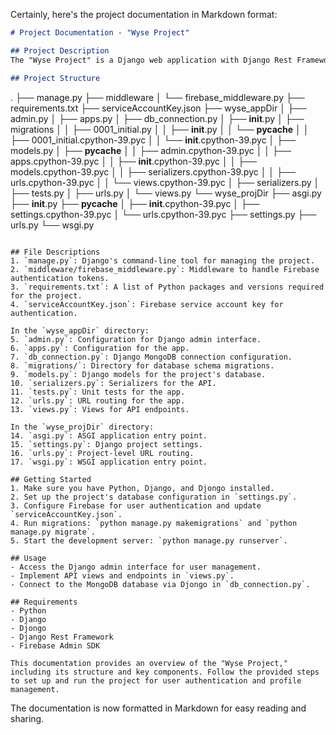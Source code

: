 Certainly, here's the project documentation in Markdown format:

```markdown
# Project Documentation - "Wyse Project"

## Project Description
The "Wyse Project" is a Django web application with Django Rest Framework and Djongo for MongoDB support, integrated with Firebase for user authentication. It provides user registration and login features and allows authenticated users to access and manage their profiles. This documentation provides an overview of the project's structure, files, and important components.

## Project Structure

```
.
├── manage.py
├── middleware
│   └── firebase_middleware.py
├── requirements.txt
├── serviceAccountKey.json
├── wyse_appDir
│   ├── admin.py
│   ├── apps.py
│   ├── db_connection.py
│   ├── __init__.py
│   ├── migrations
│   │   ├── 0001_initial.py
│   │   ├── __init__.py
│   │   └── __pycache__
│   │       ├── 0001_initial.cpython-39.pyc
│   │       └── __init__.cpython-39.pyc
│   ├── models.py
│   ├── __pycache__
│   │   ├── admin.cpython-39.pyc
│   │   ├── apps.cpython-39.pyc
│   │   ├── __init__.cpython-39.pyc
│   │   ├── models.cpython-39.pyc
│   │   ├── serializers.cpython-39.pyc
│   │   ├── urls.cpython-39.pyc
│   │   └── views.cpython-39.pyc
│   ├── serializers.py
│   ├── tests.py
│   ├── urls.py
│   └── views.py
└── wyse_projDir
    ├── asgi.py
    ├── __init__.py
    ├── __pycache__
    │   ├── __init__.cpython-39.pyc
    │   ├── settings.cpython-39.pyc
    │   └── urls.cpython-39.pyc
    ├── settings.py
    ├── urls.py
    └── wsgi.py
```

## File Descriptions
1. `manage.py`: Django's command-line tool for managing the project.
2. `middleware/firebase_middleware.py`: Middleware to handle Firebase authentication tokens.
3. `requirements.txt`: A list of Python packages and versions required for the project.
4. `serviceAccountKey.json`: Firebase service account key for authentication.

In the `wyse_appDir` directory:
5. `admin.py`: Configuration for Django admin interface.
6. `apps.py`: Configuration for the app.
7. `db_connection.py`: Django MongoDB connection configuration.
8. `migrations/`: Directory for database schema migrations.
9. `models.py`: Django models for the project's database.
10. `serializers.py`: Serializers for the API.
11. `tests.py`: Unit tests for the app.
12. `urls.py`: URL routing for the app.
13. `views.py`: Views for API endpoints.

In the `wyse_projDir` directory:
14. `asgi.py`: ASGI application entry point.
15. `settings.py`: Django project settings.
16. `urls.py`: Project-level URL routing.
17. `wsgi.py`: WSGI application entry point.

## Getting Started
1. Make sure you have Python, Django, and Djongo installed.
2. Set up the project's database configuration in `settings.py`.
3. Configure Firebase for user authentication and update `serviceAccountKey.json`.
4. Run migrations: `python manage.py makemigrations` and `python manage.py migrate`.
5. Start the development server: `python manage.py runserver`.

## Usage
- Access the Django admin interface for user management.
- Implement API views and endpoints in `views.py`.
- Connect to the MongoDB database via Djongo in `db_connection.py`.

## Requirements
- Python
- Django
- Djongo
- Django Rest Framework
- Firebase Admin SDK

This documentation provides an overview of the "Wyse Project," including its structure and key components. Follow the provided steps to set up and run the project for user authentication and profile management.
```

The documentation is now formatted in Markdown for easy reading and sharing.